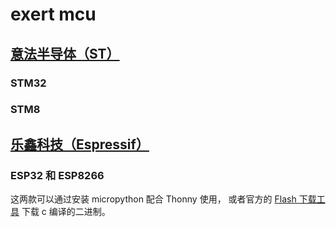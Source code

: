 # exert mcu

## [意法半导体（ST）](https://st.com)

### STM32

### STM8

## [乐鑫科技（Espressif）](https://www.espressif.com.cn/)

### ESP32 和 ESP8266

这两款可以通过安装 micropython 配合 Thonny 使用，
或者官方的 [Flash 下载工具](https://www.espressif.com.cn/zh-hans/support/download/all) 下载 c 编译的二进制。

